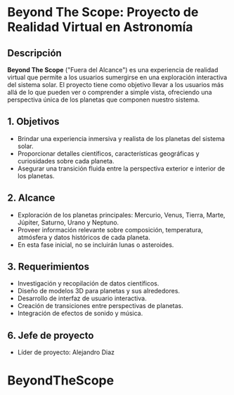 # Beyond The Scope: Proyecto de Realidad Virtual en Astronomía

## Descripción

**Beyond The Scope** ("Fuera del Alcance") es una experiencia de realidad virtual que permite a los usuarios sumergirse en una exploración interactiva del sistema solar. El proyecto tiene como objetivo llevar a los usuarios más allá de lo que pueden ver o comprender a simple vista, ofreciendo una perspectiva única de los planetas que componen nuestro sistema.

## 1. Objetivos

- Brindar una experiencia inmersiva y realista de los planetas del sistema solar.
- Proporcionar detalles científicos, características geográficas y curiosidades sobre cada planeta.
- Asegurar una transición fluida entre la perspectiva exterior e interior de los planetas.

## 2. Alcance

- Exploración de los planetas principales: Mercurio, Venus, Tierra, Marte, Júpiter, Saturno, Urano y Neptuno.
- Proveer información relevante sobre composición, temperatura, atmósfera y datos históricos de cada planeta.
- En esta fase inicial, no se incluirán lunas o asteroides.

## 3. Requerimientos

- Investigación y recopilación de datos científicos.
- Diseño de modelos 3D para planetas y sus alrededores.
- Desarrollo de interfaz de usuario interactiva.
- Creación de transiciones entre perspectivas de planetas.
- Integración de efectos de sonido y música.

## 6. Jefe de proyecto

- Líder de proyecto: Alejandro Diaz
# BeyondTheScope
